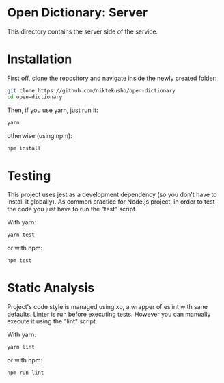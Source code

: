 # Open Dictionary: Server

This directory contains the server side of the service.

# Installation

First off, clone the repository and navigate inside the newly created folder:

```sh
git clone https://github.com/niktekusho/open-dictionary
cd open-dictionary
```

Then, if you use yarn, just run it:
```sh
yarn
```

otherwise (using npm):

```sh
npm install
```

# Testing

This project uses jest as a development dependency (so you don't have to install it globally). As common practice for Node.js project, in order to test the code you just have to run the "test" script.

With yarn:

```sh
yarn test
```

or with npm:

```sh
npm test
```

# Static Analysis

Project's code style is managed using xo, a wrapper of eslint with sane defaults.
Linter is run before executing tests. However you can manually execute it using the "lint" script.

With yarn:

```sh
yarn lint
```

or with npm:

```sh
npm run lint
```
